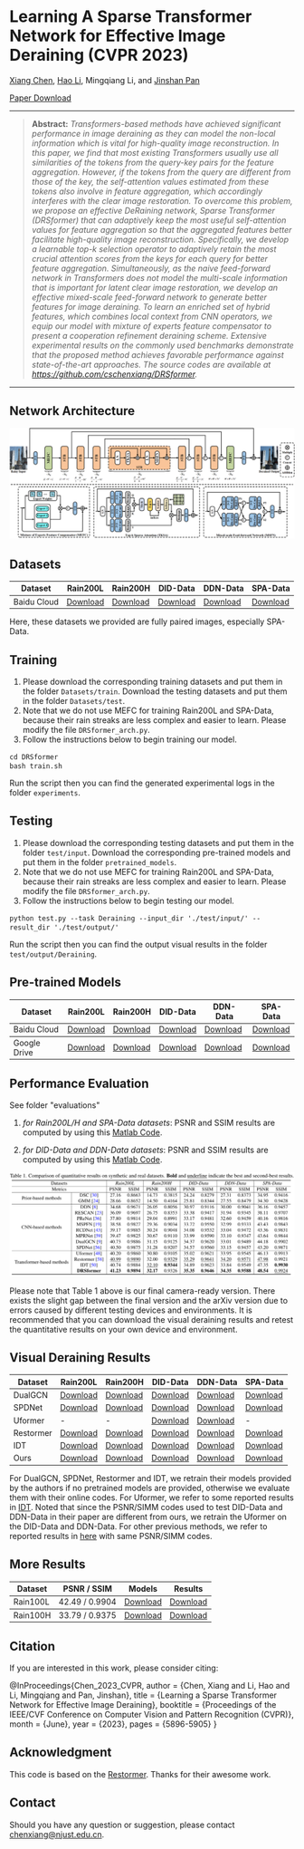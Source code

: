 # Learning A Sparse Transformer Network for Effective Image Deraining (CVPR 2023)

[Xiang Chen](https://cschenxiang.github.io/), [Hao Li](https://house-leo.github.io/), Mingqiang Li, and [Jinshan Pan](https://jspan.github.io/)

[Paper Download](https://openaccess.thecvf.com/content/CVPR2023/html/Chen_Learning_a_Sparse_Transformer_Network_for_Effective_Image_Deraining_CVPR_2023_paper.html)

<hr />

> **Abstract:** *Transformers-based methods have achieved significant performance in image deraining as they can model the non-local information which is vital for high-quality image reconstruction. In this paper, we find that most existing Transformers usually use all similarities of the tokens from the query-key pairs for the feature aggregation. However, if the tokens from the query are different from those of the key, the self-attention values estimated from these tokens also involve in feature aggregation, which accordingly interferes with the clear image restoration. To overcome this problem, we propose an effective DeRaining network, Sparse Transformer (DRSformer) that can adaptively keep the most useful self-attention values for feature aggregation so that the aggregated features better facilitate high-quality image reconstruction. Specifically, we develop a learnable top-k selection operator to adaptively retain the most crucial attention scores from the keys for each query for better feature aggregation. Simultaneously, as the naive feed-forward network in Transformers does not model the multi-scale information that is important for latent clear image restoration, we develop an effective mixed-scale feed-forward network to generate better features for image deraining. To learn an enriched set of hybrid features, which combines local context from CNN operators, we equip our model with mixture of experts feature compensator to present a cooperation refinement deraining scheme. Extensive experimental results on the commonly used benchmarks demonstrate that the proposed method achieves favorable performance against state-of-the-art approaches. The source codes are available at https://github.com/cschenxiang/DRSformer.*
<hr />

## Network Architecture

<img src = "figs/network.png">

## Datasets
<table>
<thead>
  <tr>
    <th>Dataset</th>
    <th>Rain200L</th>
    <th>Rain200H</th>
    <th>DID-Data</th>
    <th>DDN-Data</th>
    <th>SPA-Data</th>
  </tr>
</thead>
<tbody>
  <tr>
    <td>Baidu Cloud</td>
    <td> <a href="https://pan.baidu.com/s/1rTb4qU3fCEA4MRpQss__DA?pwd=s2yx">Download</a> </td>
    <td> <a href="https://pan.baidu.com/s/1KK8R2bPKgcOX8gMXSuKtCQ?pwd=z9br">Download</a> </td>
    <td> <a href="https://pan.baidu.com/s/1aPFJExxxTBOzJjngMAOQDA?pwd=5luo">Download</a> </td>
    <td> <a href="https://pan.baidu.com/s/1g_m7RfSUJUtknlWugO1nrw?pwd=ldzo">Download</a> </td>
    <td> <a href="https://pan.baidu.com/s/1YfxC5OvgYcQCffEttFz8Kg?pwd=yjow">Download</a> </td>
  </tr>
</tbody>
</table>
Here, these datasets we provided are fully paired images, especially SPA-Data. 

## Training
1. Please download the corresponding training datasets and put them in the folder `Datasets/train`. Download the testing datasets and put them in the folder `Datasets/test`. 
2. Note that we do not use MEFC for training Rain200L and SPA-Data, because their rain streaks are less complex and easier to learn. Please modify the file `DRSformer_arch.py`.
3. Follow the instructions below to begin training our model.
```
cd DRSformer
bash train.sh
```
Run the script then you can find the generated experimental logs in the folder `experiments`.

## Testing
1. Please download the corresponding testing datasets and put them in the folder `test/input`. Download the corresponding pre-trained models and put them in the folder `pretrained_models`.
2. Note that we do not use MEFC for training Rain200L and SPA-Data, because their rain streaks are less complex and easier to learn. Please modify the file `DRSformer_arch.py`.
3. Follow the instructions below to begin testing our model.
```
python test.py --task Deraining --input_dir './test/input/' --result_dir './test/output/'
```
Run the script then you can find the output visual results in the folder `test/output/Deraining`.

## Pre-trained Models
<table>
<thead>
  <tr>
    <th>Dataset</th>
    <th>Rain200L</th>
    <th>Rain200H</th>
    <th>DID-Data</th>
    <th>DDN-Data</th>
    <th>SPA-Data</th>
  </tr>
</thead>
<tbody>
  <tr>
    <td>Baidu Cloud</td>
    <td> <a href="https://pan.baidu.com/s/1uj7TWVr4Ys00Xfc8i-AquQ?pwd=kzj5">Download</a> </td>
    <td> <a href="https://pan.baidu.com/s/1paqtkKfdjLGetnRVhDb6LQ?pwd=j10m">Download</a> </td>
    <td> <a href="https://pan.baidu.com/s/1xSS5N5gUkpQ_Jl8MUz6wlw?pwd=nact">Download</a> </td>
    <td> <a href="https://pan.baidu.com/s/1RKG-Eel29lgi0nHwdk2JIw?pwd=hj6r">Download</a> </td>
    <td> <a href="https://pan.baidu.com/s/1Jp5sAsFFmJmko7ZwHdKmxQ?pwd=vfvt">Download</a> </td>
  </tr>
</tbody>
<tbody>
  <tr>
    <td>Google Drive</td>
    <td> <a href="https://drive.google.com/file/d/1Mm6hWdpjo9eEoNlCHAxd03etY3ks-zyy/view?usp=sharing">Download</a> </td>
    <td> <a href="https://drive.google.com/file/d/1mt8ydHE540_qtytger4dVcv6xqZ5YMhh/view?usp=sharing">Download</a> </td>
    <td> <a href="https://drive.google.com/file/d/1U_UEGPhYRJ-G10-Dypr7FbwDRGmroAHC/view?usp=sharing">Download</a> </td>
    <td> <a href="https://drive.google.com/file/d/1kwPOfufdUf9bCZ-OvwIziw-6ZRdcT2RX/view?usp=sharing">Download</a> </td>
    <td> <a href="https://drive.google.com/file/d/1i33Zmb1YXdLcalJOIP7YTegjnuTsVcC1/view?usp=sharing">Download</a> </td>
  </tr>
</tbody>
</table>

## Performance Evaluation
See folder "evaluations" 

1) *for Rain200L/H and SPA-Data datasets*: 
PSNR and SSIM results are computed by using this [Matlab Code](https://github.com/swz30/Restormer/blob/main/Deraining/evaluate_PSNR_SSIM.m).

2) *for DID-Data and DDN-Data datasets*: 
PSNR and SSIM results are computed by using this [Matlab Code](https://github.com/hongwang01/RCDNet/tree/master/Performance_evaluation).

<img src = "figs/table.png">

Please note that Table 1 above is our final camera-ready version. There exists the slight gap between the final version and the arXiv version due to errors caused by different testing devices and environments. It is recommended that you can download the visual deraining results and retest the quantitative results on your own device and environment.

## Visual Deraining Results
<table>
<thead>
  <tr>
    <th>Dataset</th>
    <th>Rain200L</th>
    <th>Rain200H</th>
    <th>DID-Data</th>
    <th>DDN-Data</th>
    <th>SPA-Data</th>
  </tr>
</thead>
<tbody>
  <tr>
    <td>DualGCN</td>
    <td> <a href="https://pan.baidu.com/s/1o9eLMv7Zfk_GC9F4eWC2kw?pwd=v8qy">Download</a> </td>
    <td> <a href="https://pan.baidu.com/s/1QiKh5fTV-QSdnwMsZdDe9Q?pwd=jnc9">Download</a> </td>
    <td> <a href="https://pan.baidu.com/s/1Wh7eJdOwXPABz5aOBPDHaA?pwd=3gdx">Download</a> </td>
    <td> <a href="https://pan.baidu.com/s/1ML1A1boxwX38TGccTzr6KA?pwd=1mdx">Download</a> </td>
    <td> <a href="https://pan.baidu.com/s/16RHVyrBoPnOhW1QuglRmlw?pwd=lkeb">Download</a> </td>
  </tr>
  <tr>
    <td>SPDNet</td>
    <td> <a href="https://pan.baidu.com/s/1u9F4IxA8GCxKGk6__W81Og?pwd=y39h">Download</a> </td>
    <td> <a href="https://pan.baidu.com/s/1wSTwW6ewBUgNLj7l7i6HzQ?pwd=mry2">Download</a> </td>
    <td> <a href="https://pan.baidu.com/s/1z3b60LHOyi8MLcn8fdNc8A?pwd=klci">Download</a> </td>
    <td> <a href="https://pan.baidu.com/s/130e74ISgZtlaw8w6ZzJgvQ?pwd=19bm">Download</a> </td>
    <td> <a href="https://pan.baidu.com/s/1J0ybwnuT__ZGQZNbMTfw8Q?pwd=dd98">Download</a> </td>
  </tr>
  <tr>
    <td>Uformer</td>
    <td> - </td>
    <td> - </td>
    <td> <a href="https://pan.baidu.com/s/1fWLjSCSaewz1QXdddkpkIw?pwd=4uur">Download</a> </td>
    <td> <a href="https://pan.baidu.com/s/1cWY7piDJRF05qKYPNXt_cA?pwd=39bj">Download</a> </td>
    <td> - </td>
  </tr>
  <tr>
    <td>Restormer</td>
    <td> <a href="https://pan.baidu.com/s/1jv6PUMO7h_Tc4ovrCLQsSw?pwd=6a2z">Download</a> </td>
    <td> <a href="https://pan.baidu.com/s/16R0YamX-mfn6j9sYP7QpvA?pwd=9m1r">Download</a> </td>
    <td> <a href="https://pan.baidu.com/s/1b8lrKE82wgM8RiYaMI6ZQA?pwd=1hql">Download</a> </td>
    <td> <a href="https://pan.baidu.com/s/1GGqsfUOdoxod9vAUxB54PA?pwd=crj4">Download</a> </td>
    <td> <a href="https://pan.baidu.com/s/1IG4T1Bz--FrDAuV6o-fykA?pwd=b40z">Download</a> </td>
  </tr>
  <tr>
    <td>IDT</td>
    <td> <a href="https://pan.baidu.com/s/1jhHCHT64aDknc4g0ELZJGA?pwd=v4yd">Download</a> </td>
    <td> <a href="https://pan.baidu.com/s/10TZzZH0HisPV0Mw-E4SlTQ?pwd=77i4">Download</a> </td>
    <td> <a href="https://pan.baidu.com/s/1svMZAUvs6P6RRNGyCTaeAA?pwd=8uxx">Download</a> </td>
    <td> <a href="https://pan.baidu.com/s/1FSf3-9HEIQ-lLGRWesyszQ?pwd=0ey6">Download</a> </td>
    <td> <a href="https://pan.baidu.com/s/16hfo5VeUhzu6NYdcgf7-bg?pwd=b862">Download</a> </td>
  </tr>
  <tr>
    <td>Ours</td>
    <td> <a href="https://pan.baidu.com/s/1-ElpyJigVnpt5xDFE6Pqqw?pwd=hyuv">Download</a> </td>
    <td> <a href="https://pan.baidu.com/s/13aJKxH7V_6CIAynbkHXIyQ?pwd=px2j">Download</a> </td>
    <td> <a href="https://pan.baidu.com/s/1Xl3q05rZYmNEtQp5eLTTKw?pwd=t879">Download</a> </td>
    <td> <a href="https://pan.baidu.com/s/1D36Z0cEVPPbm5NljV-8yoA?pwd=9vtz">Download</a> </td>
    <td> <a href="https://pan.baidu.com/s/1Rc36xXlfaIyx3s2gqUg_Bg?pwd=bl4n">Download</a> </td>
  </tr>
</tbody>
</table>

For DualGCN, SPDNet, Restormer and IDT, we retrain their models provided by the authors if no pretrained models are provided, otherwise we evaluate them with their online codes. For Uformer, we refer to some reported results in [IDT](https://github.com/jiexiaou/IDT). Noted that since the PSNR/SIMM codes used to test DID-Data and DDN-Data in their paper are different from ours, we retrain the Uformer on the DID-Data and DDN-Data. For other previous methods, we refer to reported results in [here](https://ieeexplore.ieee.org/document/10035447/) with same PSNR/SIMM codes.

## More Results
<table>
<thead>
  <tr>
    <th>Dataset</th>
    <th>PSNR / SSIM</th>
    <th>Models</th>
    <th>Results</th>
  </tr>
</thead>
<tbody>
  <tr>
    <td>Rain100L</td>
    <td> 42.49 / 0.9904 </td>
    <td> <a href="https://drive.google.com/file/d/1EgMPccXCyaihI4pThYdyo18V3wf6i7rV/view?usp=sharing">Download</a> </td>
    <td> <a href="https://pan.baidu.com/s/1zGcWPMTZ8I-U0ffX0qDEHw?pwd=nsuw">Download</a> </td>
  </tr>
</tbody>
<tbody>
  <tr>
    <td>Rain100H</td>
    <td> 33.79 / 0.9375 </td>
    <td> <a href="https://drive.google.com/file/d/1-yBWNUurYazS5P1L-kPxCo7fr1vRvC9V/view?usp=sharing">Download</a> </td>
    <td> <a href="https://pan.baidu.com/s/1RZO5woGLbKR5H1kqJbXGFw?pwd=jbh4">Download</a> </td>
  </tr>
</tbody>
</table>


## Citation
If you are interested in this work, please consider citing:

@InProceedings{Chen_2023_CVPR,
    author    = {Chen, Xiang and Li, Hao and Li, Mingqiang and Pan, Jinshan},
    title     = {Learning a Sparse Transformer Network for Effective Image Deraining},
    booktitle = {Proceedings of the IEEE/CVF Conference on Computer Vision and Pattern Recognition (CVPR)},
    month     = {June},
    year      = {2023},
    pages     = {5896-5905}
}

## Acknowledgment
This code is based on the [Restormer](https://github.com/swz30/Restormer). Thanks for their awesome work.

## Contact
Should you have any question or suggestion, please contact chenxiang@njust.edu.cn.
